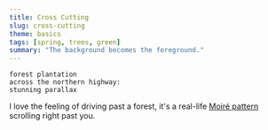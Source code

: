 ```yaml
---
title: Cross Cutting
slug: cross-cutting
theme: basics
tags: [spring, trees, green]
summary: "The background becomes the foreground."
---
```


```
forest plantation
across the northern highway:
stunning parallax
```

I love the feeling of driving past a forest, it's a real-life [Moiré pattern][1] scrolling right past you.

[1]: https://en.wikipedia.org/wiki/Moir%C3%A9_pattern
